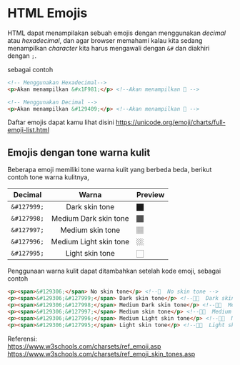 # HTML Emojis

HTML dapat menampilakan sebuah emojis dengan menggunakan _decimal_ atau _hexadecimal_, dan agar browser memahami kalau kita sedang menampilkan _character_ kita harus mengawali dengan `&#` dan diakhiri dengan `;`.

sebagai contoh

```HTML
<!-- Menggunakan Hexadecimal-->
<p>Akan menampilkan &#x1F981;</p> <!--Akan menampilkan 🦁 -->

<!-- Menggunakan Decimal -->
<p>Akan menampilkan &#129409;</p> <!--Akan menampilkan 🦁 -->
```

Daftar emojis dapat kamu lihat disini https://unicode.org/emoji/charts/full-emoji-list.html

## Emojis dengan tone warna kulit

Beberapa emoji memiliki tone warna kulit yang berbeda beda, berikut contoh tone warna kulitnya,

|   Decimal   |         Warna          | Preview   |
| :---------: | :--------------------: | --------- |
| `&#127999;` |     Dark skin tone     | &#127999; |
| `&#127998;` | Medium Dark skin tone  | &#127998; |
| `&#127997;` |    Medium skin tone    | &#127997; |
| `&#127996;` | Medium Light skin tone | &#127996; |
| `&#127995;` |    Light skin tone     | &#127995; |

Penggunaan warna kulit dapat ditambahkan setelah kode emoji, sebagai contoh

```HTML
<p><span>&#129306;</span> No skin tone</p> <!--🤚  No skin tone -->
<p><span>&#129306;&#127999;</span> Dark skin tone</p> <!--🤚🏿  Dark skin tone -->
<p><span>&#129306;&#127998;</span> Medium Dark skin tone</p> <!--🤚🏾  Medium Dark skin tone -->
<p><span>&#129306;&#127997;</span> Medium skin tone</p> <!--🤚🏽  Medium skin tone -->
<p><span>&#129306;&#127996;</span> Medium Light skin tone</p> <!--🤚🏼  Medium Light skin tone -->
<p><span>&#129306;&#127995;</span> Light skin tone</p> <!--🤚🏻  Light skin tone -->
```

Referensi: <br />
https://www.w3schools.com/charsets/ref_emoji.asp <br />
https://www.w3schools.com/charsets/ref_emoji_skin_tones.asp
